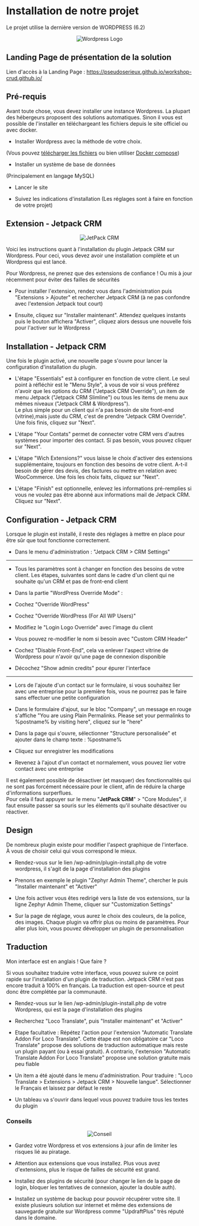 # Installation de notre projet

Le projet utilise la dernière version de WORDPRESS (6.2)

<p align="center">
  <img src="https://s.w.org/about/images/logos/wordpress-logo-stacked-rgb.png" alt="Wordpress Logo">
</p>

## Landing Page de présentation de la solution

Lien d'accès à la Landing Page : https://pseudoserieux.github.io/workshop-crud.github.io/

## Pré-requis

Avant toute chose, vous devez installer une instance Wordpress. La plupart des hébergeurs proposent des solutions automatiques. Sinon il vous est possible de l'installer en téléchargeant les fichiers depuis le site officiel ou avec docker.

- Installer Wordpress avec la méthode de votre choix.

(Vous pouvez [télécharger les fichiers](https://wordpress.com/read) ou bien utiliser [Docker compose](https://zatoufly.fr/installer-wordpress-avec-docker-compose/))

- Installer un système de base de données

(Principalement en langage MySQL)

- Lancer le site

- Suivez les indications d'installation (Les réglages sont à faire en fonction de votre projet)

## Extension - Jetpack CRM

<p align="center">
  <img src="https://jetpackcrm.com/wp-content/uploads/2021/12/Jetpack-CRM-stacked@2x.png" alt="JetPack CRM">
</p>

Voici les instructions quant à l'installation du plugin Jetpack CRM sur Wordpress. Pour ceci, vous devez avoir une installation complète et un Wordpress qui est lancé.

Pour Wordpress, ne prenez que des extensions de confiance ! Ou mis à jour récemment pour éviter des failles de sécurités

- Pour installer l'extension, rendez vous dans l'administration puis "Extensions > Ajouter" et rechercher Jetpack CRM (à ne pas confondre avec l'extension Jetpack tout court)

- Ensuite, cliquez sur "Installer maintenant". Attendez quelques instants puis le bouton affichera "Activer", cliquez alors dessus une nouvelle fois pour l'activer sur le Wordpress

## Installation - Jetpack CRM

Une fois le plugin activé, une nouvelle page s'ouvre pour lancer la configuration d'installation du plugin.

- L'étape "Essentials" est à configurer en fonction de votre client. Le seul point à réfléchir est le "Menu Style", à vous de voir si vous préférez n'avoir que les options du CRM ("Jetpack CRM Override"), un item de menu Jetpack ("Jetpack CRM Slimline") ou tous les items de menu aux mêmes niveaux ("Jetpack CRM & Wordpress"). <br> Le plus simple pour un client qui n'a pas besoin de site front-end (vitrine),mais juste du CRM, c'est de prendre "Jetpack CRM Override". <br> Une fois finis, cliquez sur "Next".

- L'étape "Your Contats" permet de connecter votre CRM vers d'autres systèmes pour importer des contact. Si pas besoin, vous pouvez cliquer sur "Next".

- L'étape "Wich Extensions?" vous laisse le choix d'activer des extensions supplémentaire, toujours en fonction des besoins de votre client. A-t-il besoin de gérer des devis, des factures ou mettre en relation avec WooCommerce. Une fois les choix faits, cliquez sur "Next".

- L'étape "Finish" est optionnelle, enlevez les informations pré-remplies si vous ne voulez pas être abonné aux informations mail de Jetpack CRM. Cliquez sur "Next".

## Configuration - Jetpack CRM

Lorsque le plugin est installé, il reste des réglages à mettre en place pour être sûr que tout fonctionne correctement.

- Dans le menu d'administration : "Jetpack CRM > CRM Settings"

---

- Tous les paramètres sont à changer en fonction des besoins de votre client. Les étapes, suivantes sont dans le cadre d'un client qui ne souhaite qu'un CRM et pas de front-end client

- Dans la partie "WordPress Override Mode" :

- Cochez "Override WordPress"

- Cochez "Override WordPress (For All WP Users)"

- Modifiez le "Login Logo Override" avec l'image du client

- Vous pouvez re-modifier le nom si besoin avec "Custom CRM Header"

- Cochez "Disable Front-End", cela va enlever l'aspect vitrine de Wordpress pour n'avoir qu'une page de connexion disponible

- Décochez "Show admin credits" pour épurer l'interface

---

- Lors de l'ajoute d'un contact sur le formulaire, si vous souhaitez lier avec une entreprise pour la première fois, vous ne pourrez pas le faire sans effectuer une petite configuration

- Dans le formulaire d'ajout, sur le bloc "Company", un message en rouge s'affiche "You are using Plain Permalinks. Please set your permalinks to %postname% by visiting here", cliquez sur le "here"

- Dans la page qui s'ouvre, sélectionner "Structure personalisée" et ajouter dans le champ texte : %postname%

- Cliquez sur enregistrer les modifications

- Revenez à l'ajout d'un contact et normalement, vous pouvez lier votre contact avec une entreprise

Il est également possible de désactiver (et masquer) des fonctionnalités qui ne sont pas forcément nécessaire pour le client, afin de réduire la charge d'informations surperflues.
<br> Pour cela il faut appuyer sur le menu "**JetPack CRM**" > "Core Modules", il faut ensuite passer sa souris sur les éléments qu'il souhaite désactiver ou réactiver.

## Design

De nombreux plugin existe pour modifier l'aspect graphique de l'interface. À vous de choisir celui qui vous correspond le mieux.

- Rendez-vous sur le lien /wp-admin/plugin-install.php de votre wordpress, il s'agit de la page d'installation des plugins

- Prenons en exemple le plugin "Zephyr Admin Theme", chercher le puis "Installer maintenant" et "Activer"

- Une fois activer vous êtes redirigé vers la liste de vos extensions, sur la ligne Zephyr Admin Theme, cliquer sur "Customization Settings"

- Sur la page de réglage, vous aurez le choix des couleurs, de la police, des images. Chaque plugin va offrir plus ou moins de paramètres. Pour aller plus loin, vous pouvez développer un plugin de personnalisation

## Traduction

Mon interface est en anglais ! Que faire ?

Si vous souhaitez traduire votre interface, vous pouvez suivre ce point rapide sur l'installation d'un plugin de traduction. Jetpack CRM n'est pas encore traduit à 100% en français. La traduction est open-source et peut donc être complétée par la communauté.

- Rendez-vous sur le lien /wp-admin/plugin-install.php de votre Wordpress, qui est la page d'installation des plugins

- Recherchez "Loco Translate", puis "Installer maintenant" et "Activer"

- Etape facultative : Répétez l'action pour l'extension "Automatic Translate Addon For Loco Translate". Cette étape est non obligatoire car "Loco Translate" propose des solutions de traduction automatique mais reste un plugin payant (ou à essai gratuit). A contrario, l'extension "Automatic Translate Addon For Loco Translate" propose une solution gratuite mais peu fiable

- Un item a été ajouté dans le menu d'administration. Pour traduire : "Loco Translate > Extensions > Jetpack CRM > Nouvelle langue". Sélectionner le Français et laissez par défaut le reste

- Un tableau va s'ouvrir dans lequel vous pouvez traduire tous les textes du plugin

### Conseils

<p align="center">
  <img src="https://thehubbackend.com/media/30215-glossary-catthumb-hr-careers.png" alt="Conseil">
</p>

- Gardez votre Wordpress et vos extensions à jour afin de limiter les risques lié au piratage.

- Attention aux extensions que vous installez. Plus vous avez d'extensions, plus le risque de failles de sécurité est grand.

- Installez des plugins de sécurité (pour changer le lien de la page de login, bloquer les tentatives de connexion, ajouter la double auth).

- Installez un système de backup pour pouvoir récupérer votre site. Il existe plusieurs solution sur internet et même des extensions de sauvegarde gratuite sur Wordpress comme "UpdraftPlus" très réputé dans le domaine.
